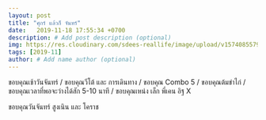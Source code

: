 ```yaml
---
layout: post
title: "ศุกร์ แล้วก็ จันทร์"
date:   2019-11-18 17:55:34 +0700
description: # Add post description (optional)
img: https://res.cloudinary.com/sdees-reallife/image/upload/v1574085579/line_1573814733729.jpg # Add image post (optional)
tags: [2019-11]
author: # Add name author (optional)
---
```

ขอบคุณเช้าวันจันทร์ / ขอบคุณวีโต้ และ การเดินทาง / ขอบคุณ Combo 5 / ขอบคุณต้มข่าไก่ / ขอบคุณเวลาที่พอจะว่างได้สัก 5-10 นาที / ขอบคุณเหน่ง เล็ก พี่เคน อิฐ X

<i class="fa fa-child" style="color:plum"></i>

ขอบคุณวันจันทร์ สูงเนิน และ โคราช
